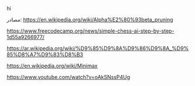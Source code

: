 hi

مصادر:
https://en.wikipedia.org/wiki/Alpha%E2%80%93beta_pruning

https://www.freecodecamp.org/news/simple-chess-ai-step-by-step-1d55a9266977/

https://ar.wikipedia.org/wiki/%D9%85%D9%8A%D9%86%D9%8A_%D9%85%D8%A7%D9%83%D8%B3

https://en.wikipedia.org/wiki/Minimax

https://www.youtube.com/watch?v=oAkSNssP4Ug
